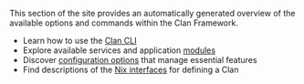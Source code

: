 This section of the site provides an automatically generated overview of the available options and commands within the Clan Framework.

- Learn how to use the [Clan CLI](./cli/index.md)
- Explore available services and application [modules](./clanModules/index.md)
- Discover [configuration options](./clan-core/index.md) that manage essential features
- Find descriptions of the [Nix interfaces](./nix-api/index.md) for defining a Clan